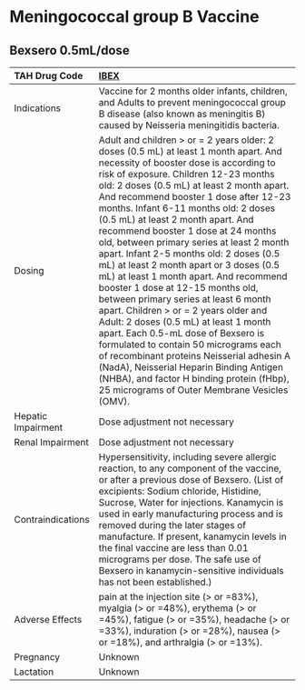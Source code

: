 # Meningococcal group B Vaccine

## Bexsero 0.5mL/dose

| TAH Drug Code      | [IBEX](https://www.tahsda.org.tw/drugs/hissearch.php?drug_code=IBEX)                                                                                                                                                                                                                                                                                                                                                                                                                                                                                                                                                                                                                                                                                                                                                                                                                                                                                                                             |
|:-------------------|:-------------------------------------------------------------------------------------------------------------------------------------------------------------------------------------------------------------------------------------------------------------------------------------------------------------------------------------------------------------------------------------------------------------------------------------------------------------------------------------------------------------------------------------------------------------------------------------------------------------------------------------------------------------------------------------------------------------------------------------------------------------------------------------------------------------------------------------------------------------------------------------------------------------------------------------------------------------------------------------------------|
| Indications        | Vaccine for 2 months older infants, children, and Adults to prevent meningococcal group B disease (also known as meningitis B) caused by Neisseria meningitidis bacteria.                                                                                                                                                                                                                                                                                                                                                                                                                                                                                                                                                                                                                                                                                                                                                                                                                        |
| Dosing             | Adult and children > or = 2 years older: 2 doses (0.5 mL) at least 1 month apart. And necessity of booster dose is according to risk of exposure. Children 12-23 months old: 2 doses (0.5 mL) at least 2 month apart. And recommend booster 1 dose after 12-23 months. Infant 6-11 months old: 2 doses (0.5 mL) at least 2 month apart. And recommend booster 1 dose at 24 months old, between primary series at least 2 month apart. Infant 2-5 months old: 2 doses (0.5 mL) at least 2 month apart or 3 doses (0.5 mL) at least 1 month apart. And recommend booster 1 dose at 12-15 months old, between primary series at least 6 month apart. Children > or = 2 years older and Adult: 2 doses (0.5 mL) at least 1 month apart. Each 0.5-mL dose of Bexsero is formulated to contain 50 micrograms each of recombinant proteins Neisserial adhesin A (NadA), Neisserial Heparin Binding Antigen (NHBA), and factor H binding protein (fHbp), 25 micrograms of Outer Membrane Vesicles (OMV). |
| Hepatic Impairment | Dose adjustment not necessary                                                                                                                                                                                                                                                                                                                                                                                                                                                                                                                                                                                                                                                                                                                                                                                                                                                                                                                                                                    |
| Renal Impairment   | Dose adjustment not necessary                                                                                                                                                                                                                                                                                                                                                                                                                                                                                                                                                                                                                                                                                                                                                                                                                                                                                                                                                                    |
| Contraindications  | Hypersensitivity, including severe allergic reaction, to any component of the vaccine, or after a previous dose of Bexsero. (List of excipients: Sodium chloride, Histidine, Sucrose, Water for injections. Kanamycin is used in early manufacturing process and is removed during the later stages of manufacture. If present, kanamycin levels in the final vaccine are less than 0.01 micrograms per dose. The safe use of Bexsero in kanamycin-sensitive individuals has not been established.)                                                                                                                                                                                                                                                                                                                                                                                                                                                                                              |
| Adverse Effects    | pain at the injection site (> or =83%), myalgia (> or =48%), erythema (> or =45%), fatigue (> or =35%), headache (> or =33%), induration (> or =28%), nausea (> or =18%), and arthralgia (> or =13%).                                                                                                                                                                                                                                                                                                                                                                                                                                                                                                                                                                                                                                                                                                                                                                                            |
| Pregnancy          | Unknown                                                                                                                                                                                                                                                                                                                                                                                                                                                                                                                                                                                                                                                                                                                                                                                                                                                                                                                                                                                          |
| Lactation          | Unknown                                                                                                                                                                                                                                                                                                                                                                                                                                                                                                                                                                                                                                                                                                                                                                                                                                                                                                                                                                                          |

